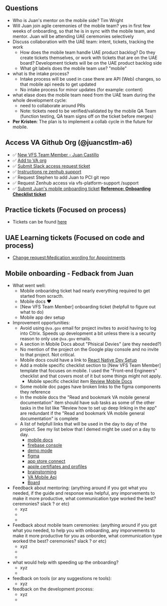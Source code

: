 

## Questions
- Who is Juan's mentor on the mobile side? Tim Wright
- Will Juan join agile ceremonies of the mobile team? yes in first few weeks of onboarding, so that he is in sync with the mobile team, and mentor. Juan will be attending UAE ceremonies selectively
- Discuss collaboration with the UAE team: intent, tickets, tracking the work
  - How does the mobile team handle UAE product backlog? Do they create tickets themselves, or work with tickets that are on the UAE board? Development tickets will be on the UAE product backlog side
  - What git labels does the mobile team use? "mobile"
- what is the intake process?
  - Intake process will be used in case there are API (Web) changes, so that mobile api needs to get updated
  - No intake process for minor updates (for example: content)
- what elase does the mobile team need from the UAE team during the whole development cycle:
  - need to collaborate around PRs
  - Note: tickets need to be verified/validated by the mobile QA Team (function testing, QA team signs off on the ticket before merges)
- **Per Kristen**: The plan is to implement a collab cycle in the future for mobile.



## Access VA Github Org (@juancstlm-a6) 
- ✅ [New VFS Team Member - Juan Castillo](https://github.com/department-of-veterans-affairs/va.gov-team/issues/90722)
- ✅ [Add to VA org](https://github.com/department-of-veterans-affairs/github-user-requests/issues/23668)
- ✅ [Submit Slack access request ticket](https://github.com/department-of-veterans-affairs/va.gov-team/issues/92757)
- ✅ [Instructions re zenhub support](https://dsva.slack.com/archives/C05BRLN52HJ/p1724962990511469)
- ✅ Request Stephen to add Juan to PCI git repo
- ✅ Request Zenhub access via vfs-platform-support  /support
- ✅ [Submit Juan's mobile onboarding ticket](https://github.com/department-of-veterans-affairs/va-mobile-app/issues/9575) [**Reference: Onboarding Checklist ticket**](https://github.com/department-of-veterans-affairs/va-mobile-app/issues/new?assignees=timwright12&labels=onboarding&projects=&template=onboarding-request-engineering.yml&title=Onboarding%3A+%5Bname%5D)

## Practice tickets (Focused on process)
- Tickets can be found [here](https://github.com/department-of-veterans-affairs/va-mobile-app/labels/Good%20first%20issue)

## UAE Learning tickets (Focused on code and process)
- [Change request:Medication wording for Appointments](https://github.com/department-of-veterans-affairs/va-mobile-app/issues/9373)

## Mobile onboarding - Fedback from Juan
- What went well:
   - Mobile onboaridng ticket had nearly everything required to get started from scracth.
   - Mobile docs ❤️
   - [New VFS Team Member] onboarding ticket (helpfull to figure out what to do)
   - Mobile app dev setup
- Improvement opportunities:
  - Avoid using `@va.gov` email for project invites to avoid having to log into Citrix. Speeds up development a bit unless there is a security reason to only use `@va.gov` emails.
  - A section in Mobile Docs about "Phisical Devies" (are they needed?)
  - No mention of the project on the Google play console and no invite to that project. Not critical.
  - Mobile docs could have a link to [React Native Dev Setup](https://reactnative.dev/docs/set-up-your-environment) 
  - Add a mobile specific checklist section to [New VFS Team Member] template that focuses on mobile. I used the "Front-end Engineers" checklist and that covers most of it but some things might not apply.
    - Mobile specific checklist item [Review Mobile Docs](https://department-of-veterans-affairs.github.io/va-mobile-app/docs/intro) 
  - Some mobile doc pages have broken links to the figma components they reference
  - In the mobile docs the "Read and bookmark VA mobile general documentation" item should have sub tasks as some of the other tasks in the list like "Review how to set up deep linking in the app" are redundant if the "Read and bookmark VA mobile general documentation" is complete
  - A list of helpfull links that will be used in the day to day of the project. See my list below that I demed might be used on a day to day.
      - [mobile docs](https://department-of-veterans-affairs.github.io/va-mobile-app/)
      - [firebase console](https://console.firebase.google.com/u/1/project/va-mobile-app/settings/general/android:gov.va.mobileapp?pli=1)
      - [demo mode](https://github.com/department-of-veterans-affairs/va.gov-team/tree/master/products/va-mobile-app/Mobile%20Demo%20Mode)
      - [figma](https://www.figma.com/design/QVLPB3eOunmKrgQOuOt0SU/Flagship-Library---%F0%9F%93%90-Resource---VA-Mobile?node-id=719-1428&node-type=canvas&t=Blz3thJ0kHTAaGrb-0)
      - [app store connect](https://appstoreconnect.apple.com/)
      - [apple certifiates and profiles](https://developer.apple.com/account/resources/certificates/list)
      - [brainstorming](https://balsamiq.cloud/s4uw4la/pnnwuqv/r8E01)
      - [VA Mobile Api](https://department-of-veterans-affairs.github.io/va-mobile-app/api/)
      - [Board](https://app.zenhub.com/workspaces/va-mobile-60f1a34998bc75000f2a489f/board)
- Feedback about mentoring: (anything around if you got what you needed, if the guide and response was helpful, any imporvements to make it more productive, what communication type worked the best? ceremonies? slack ? or etc) 
  - xyz
  -
  -
- Feedback about mobile team ceremonies: (anything around if you got what you needed, to help you with onboarding, any imporvements to make it more productive for you as onbordee, what communication type worked the best? ceremonies? slack ? or etc) 
  - xyz 
  -
  -
- what would help with speeding up the onboarding?
  - xyz
  -
- feedback on tools (or any suggestions re tools):
  - xyz
- feedback on the development process:
  - xyz
  - 
